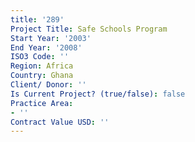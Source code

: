 ```yaml
---
title: '289'
Project Title: Safe Schools Program
Start Year: '2003'
End Year: '2008'
ISO3 Code: ''
Region: Africa
Country: Ghana
Client/ Donor: ''
Is Current Project? (true/false): false
Practice Area:
- ''
Contract Value USD: ''
---
```



